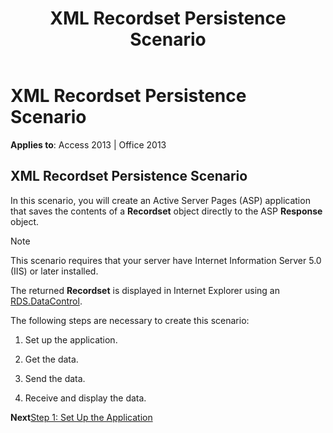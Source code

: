 ﻿---
title: XML Recordset Persistence Scenario
TOCTitle: XML Recordset Persistence Scenario
ms:assetid: 08f464da-10ba-b649-7571-766a40da2e04
ms:mtpsurl: https://msdn.microsoft.com/library/JJ248825(v=office.15)
ms:contentKeyID: 48543107
ms.date: 09/18/2015
mtps_version: v=office.15
---

# XML Recordset Persistence Scenario


**Applies to**: Access 2013 | Office 2013

## XML Recordset Persistence Scenario

In this scenario, you will create an Active Server Pages (ASP) application that saves the contents of a **Recordset** object directly to the ASP **Response** object.


> [!NOTE]
> <P>This scenario requires that your server have Internet Information Server 5.0 (IIS) or later installed.</P>



The returned **Recordset** is displayed in Internet Explorer using an [RDS.DataControl](datacontrol-object-rds.md).

The following steps are necessary to create this scenario:

1.  Set up the application.

2.  Get the data.

3.  Send the data.

4.  Receive and display the data.

**Next**[Step 1: Set Up the Application](step-1-set-up-the-application.md)

